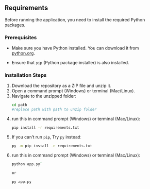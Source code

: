 ## Requirements

Before running the application, you need to install the required Python packages.

### Prerequisites

- Make sure you have Python installed. You can download it from [python.org](https://www.python.org/downloads/).

- Ensure that `pip` (Python package installer) is also installed.

### Installation Steps

1. Download the repository as a ZIP file and unzip it.
2. Open a command prompt (Windows) or terminal (Mac/Linux).
3. Navigate to the unzipped folder:
   ```bash
   cd path
   #replace path with path to unzip folder
4. run this in command prompt (Windows) or terminal (Mac/Linux):
   ```bash
   pip install -r requirements.txt
5. If you can't run `pip`, Try `py` instead:
   ```bash
   py -m pip install -r requirements.txt
   
6. run this in command prompt (Windows) or terminal (Mac/Linux):
   ```bash
   python app.py`

   or
   
   py app.py

